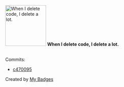 <img src="https://my-badges.github.io/my-badges/mass-delete-commit.png" alt="When I delete code, I delete a lot." title="When I delete code, I delete a lot." width="128">
<strong>When I delete code, I delete a lot.</strong>
<br><br>

Commits:

- <a href="https://github.com/ankudinov/ci-workshops-avd/commit/c47009540480db7cdbbbf09e702d83a860213426">c470095</a>


Created by <a href="https://github.com/my-badges/my-badges">My Badges</a>